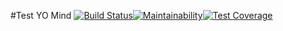 #Test YO Mind [![Build Status](https://travis-ci.com/Pkyfen/testYOmind.svg?branch=master)](https://travis-ci.com/Pkyfen/testYOmind)[![Maintainability](https://api.codeclimate.com/v1/badges/715020329ac15c5b6df0/maintainability)](https://codeclimate.com/github/Pkyfen/testYOmind/maintainability)[![Test Coverage](https://api.codeclimate.com/v1/badges/715020329ac15c5b6df0/test_coverage)](https://codeclimate.com/github/Pkyfen/testYOmind/test_coverage)